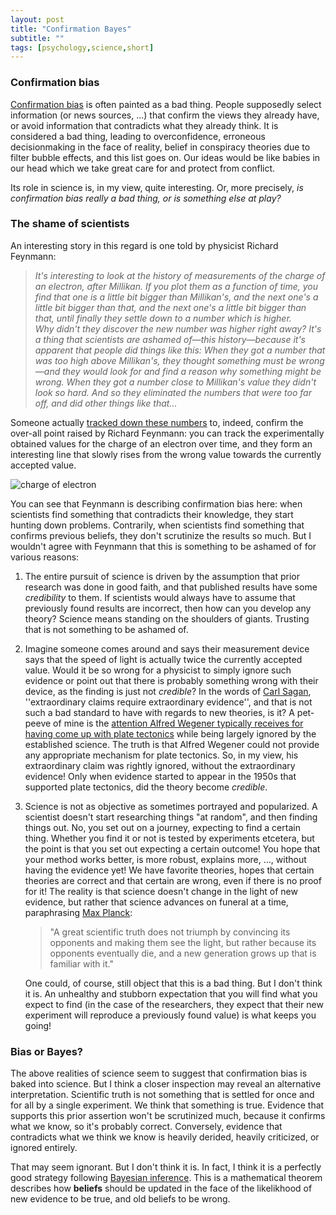 ```yaml
---
layout: post
title: "Confirmation Bayes"
subtitle: ""
tags: [psychology,science,short]
---
```


### Confirmation bias
[Confirmation bias](https://en.wikipedia.org/wiki/Confirmation_bias) is often painted as a bad thing. People supposedly select information (or news sources, ...) that confirm the views they already have, or avoid information that contradicts what they already think. It is considered a bad thing, leading to overconfidence, erroneous decisionmaking in the face of reality, belief in conspiracy theories due to filter bubble effects, and this list goes on. Our ideas would be like babies in our head which we take great care for and protect from conflict.

Its role in science is, in my view, quite interesting. Or, more precisely, *is confirmation bias really a bad thing, or is something else at play?*

### The shame of scientists
An interesting story in this regard is one told by physicist Richard Feynmann:   
> *It's interesting to look at the history of measurements of the charge of an electron, after Millikan. If you plot them as a function of time, you find that one is a little bit bigger than Millikan's, and the next one's a little bit bigger than that, and the next one's a little bit bigger than that, until finally they settle down to a number which is higher.  
Why didn't they discover the new number was higher right away? It's a thing that scientists are ashamed of—this history—because it's apparent that people did things like this: When they got a number that was too high above Millikan's, they thought something must be wrong—and they would look for and find a reason why something might be wrong. When they got a number close to Millikan's value they didn't look so hard. And so they eliminated the numbers that were too far off, and did other things like that...*

Someone actually [tracked down these numbers](https://hsm.stackexchange.com/questions/264/timeline-of-measurements-of-the-electrons-charge) to, indeed, confirm the over-all point raised by Richard Feynmann: you can track the experimentally obtained values for the charge of an electron over time, and they form an interesting line that slowly rises from the wrong value towards the currently accepted value.

![charge of electron](https://i.stack.imgur.com/WtmUj.png)

You can see that Feynmann is describing confirmation bias here: when scientists find something that contradicts their knowledge, they start hunting down problems. Contrarily, when scientists find something that confirms previous beliefs, they don't scrutinize the results so much. But I wouldn't agree with Feynmann that this is something to be ashamed of for various reasons:

1. The entire pursuit of science is driven by the assumption that prior research was done in good faith, and that published results have some *credibility* to them. If scientists would always have to assume that previously found results are incorrect, then how can you develop any theory? Science means standing on the shoulders of giants. Trusting that is not something to be ashamed of.
2. Imagine someone comes around and says their measurement device says that the speed of light is actually twice the currently accepted value. Would it be so wrong for a physicist to simply ignore such evidence or point out that there is probably something wrong with their device, as the finding is just not *credible*? In the words of [Carl Sagan](https://en.wikipedia.org/wiki/Sagan_standard), ''extraordinary claims require extraordinary evidence'', and that is not such a bad standard to have with regards to new theories, is it? A pet-peeve of mine is the [attention Alfred Wegener typically receives for having come up with plate tectonics](https://www.discovermagazine.com/planet-earth/continental-drift-a-revolutionary-theory-that-was-once-considered) while being largely ignored by the established science. The truth is that Alfred Wegener could not provide any appropriate mechanism for plate tectonics. So, in my view, his extraordinary claim was rightly ignored, without the extraordinary evidence! Only when evidence started to appear in the 1950s that supported plate tectonics, did the theory become *credible*.
3. Science is not as objective as sometimes portrayed and popularized. A scientist doesn't start researching things "at random", and then finding things out. No, you set out on a journey, expecting to find a certain thing. Whether you find it or not is tested by experiments etcetera, but the point is that you set out expecting a certain outcome! You hope that your method works better, is more robust, explains more, ..., without having the evidence yet! We have favorite theories, hopes that certain theories are correct and that certain are wrong, even if there is no proof for it! The reality is that science doesn't change in the light of new evidence, but rather that science advances on funeral at a time, paraphrasing [Max Planck](https://www.sciencedaily.com/releases/2019/08/190829150642.htm): 
    
    > "A great scientific truth does not triumph by convincing its opponents and making them see the light, but rather because its opponents eventually die, and a new generation grows up that is familiar with it."  

   One could, of course, still object that this is a bad thing. But I don't think it is. An unhealthy and stubborn expectation that you will find what you expect to find (in the case of the researchers, they expect that their new experiment will reproduce a previously found value) is what keeps you going!
   
### Bias or Bayes?
The above realities of science seem to suggest that confirmation bias is baked into science. But I think a closer inspection may reveal an alternative interpretation. Scientific truth is not something that is settled for once and for all by a single experiment. We think that something is true. Evidence that supports this prior assertion won't be scrutinized much, because it confirms what we know, so it's probably correct.  Conversely, evidence that contradicts what we think we know is heavily derided, heavily criticized, or ignored entirely. 

That may seem ignorant. But I don't think it is. In fact, I think it is a perfectly good strategy following [Bayesian inference](https://en.wikipedia.org/wiki/Bayesian_inference). This is a mathematical theorem describes how **beliefs** should be updated in the face of the likelikhood of new evidence to be true, and old beliefs to be wrong.
